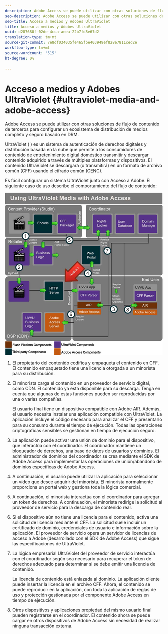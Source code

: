 ```yaml
---
description: Adobe Access se puede utilizar con otras soluciones de flujo de contenido de terceros para configurar un ecosistema de distribución de medios completo y seguro basado en DRM.
seo-description: Adobe Access se puede utilizar con otras soluciones de flujo de contenido de terceros para configurar un ecosistema de distribución de medios completo y seguro basado en DRM.
seo-title: Acceso a medios y Adobes UltraViolet
title: Acceso a medios y Adobes UltraViolet
uuid: d287680f-02de-4cca-aeea-22b7fd8e67d2
translation-type: tm+mt
source-git-commit: 7e8df034035fe465fbe403949ef828e7811ced2e
workflow-type: tm+mt
source-wordcount: '515'
ht-degree: 0%

---
```



# Acceso a medios y Adobes UltraViolet {#ultraviolet-media-and-adobe-access}

Adobe Access se puede utilizar con otras soluciones de flujo de contenido de terceros para configurar un ecosistema de distribución de medios completo y seguro basado en DRM.

UltraViolet ( [](https://www.uvvu.com/)) es un sistema de autenticación de derechos digitales y distribución basada en la nube que permite a los consumidores de contenido de entretenimiento digital doméstico transmitir y descargar contenido adquirido a través de múltiples plataformas y dispositivos. El contenido UltraViolet se descargará (o transmitirá) en un formato de archivo común (CFF) usando el cifrado común (CENC).

Es fácil configurar un sistema UltraViolet junto con Acceso a Adobe. El siguiente caso de uso describe el comportamiento del flujo de contenido:

<!--<a id="fig_cxy_dc2_44"></a>-->

![](assets/AdobeUV_web.png)

1. El propietario del contenido codifica y empaqueta el contenido en CFF. El contenido empaquetado tiene una licencia otorgada a un minorista para su distribución.
1. El minorista carga el contenido en un proveedor de servicio digital, como CDN. El contenido ya está disponible para su descarga. Tenga en cuenta que algunas de estas funciones pueden ser reproducidas por una o varias compañías.

   El usuario final tiene un dispositivo compatible con Adobe AIR. Además, el usuario necesita instalar una aplicación compatible con UltraViolet. La aplicación incluye el código necesario para analizar el CFF y presentarlo para su consumo durante el tiempo de ejecución. Todas las operaciones criptográficas sensibles se gestionan en tiempo de ejecución seguro.
1. La aplicación puede activar una unión de dominio para el dispositivo, que interactúa con el coordinador. El coordinador mantiene un bloqueador de derechos, una base de datos de usuarios y dominios. El administrador de dominios del coordinador se crea mediante el SDK de Adobe Access para implementar las operaciones de unión/abandono de dominios específicas de Adobe Access.
1. A continuación, el usuario puede utilizar la aplicación para seleccionar un vídeo que desee adquirir del minorista. El minorista normalmente proporciona un portal web y gestiona toda la lógica comercial.
1. A continuación, el minorista interactúa con el coordinador para agregar un token de derechos. A continuación, el minorista redirige la solicitud al proveedor de servicio para la descarga de contenido real.
1. Si el dispositivo aún no tiene una licencia para el contenido, activa una solicitud de licencia mediante el CFF. La solicitud suele incluir un certificado de dominio, credenciales de usuario e información sobre la aplicación. El proveedor de servicio opera un servidor de licencias de acceso a Adobe (desarrollado con el SDK de Adobe Access) que sigue las especificaciones de UltraViolet.
1. La lógica empresarial UltraViolet del proveedor de servicio interactúa con el coordinador según sea necesario para recuperar el token de derechos adecuado para determinar si se debe emitir una licencia de contenido.

   La licencia de contenido está enlazada al dominio. La aplicación cliente puede insertar la licencia en el archivo CFF. Ahora, el contenido se puede reproducir en la aplicación, con toda la aplicación de reglas de uso y protección gestionada por el componente Adobe Access en tiempo de ejecución.
1. Otros dispositivos y aplicaciones propiedad del mismo usuario final pueden registrarse en el coordinador. El contenido ahora se puede cargar en otros dispositivos de Adobe Access sin necesidad de realizar ninguna transacción externa.

